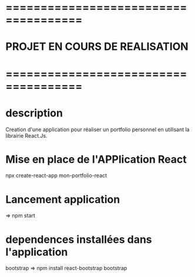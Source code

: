 # =====================================
#     PROJET EN COURS DE REALISATION
# =====================================


# description
Creation d'une application pour réaliser un portfolio personnel en utilisant la librairie React.Js.


# Mise en place de l'APPlication React

npx create-react-app mon-portfolio-react

# Lancement application

=>  npm start

# dependences installées dans l'application

bootstrap => npm install react-bootstrap bootstrap





